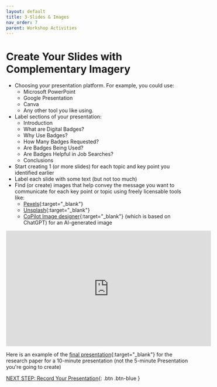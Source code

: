 ```yaml
---
layout: default
title: 3-Slides & Images
nav_order: 7
parent: Workshop Activities
---
```

# Create Your Slides with Complementary Imagery

- Choosing your presentation platform. For example, you could use:
   - Microsoft PowerPoint
   - Google Presentation
   - Canva
   - Any other tool you like using.
- Label sections of your presentation:
   - Introduction
   - What are Digital Badges?
   - Why Use Badges?
   - How Many Badges Requested?
   - Are Badges Being Used?
   - Are Badges Helpful in Job Searches?
   - Conclusions
- Start creating 1 (or more slides) for each topic and key point you identified earlier
- Label each slide with some text (but not too much)
- Find (or create) images that help convey the message you want to communicate for each key point or topic using freely licensable tools like:
   - [Pexels](https://www.pexels.com/){:target="_blank"}
   - [Unsplash](https://unsplash.com/){:target="_blank"}
   - [CoPilot Image designer](https://copilot.microsoft.com/){:target="_blank"} (which is based on ChatGPT) for an AI-generated image 
<iframe width="560" height="315" src="https://www.youtube.com/embed/QLdrfSNdXAc" title="Finding CC licensed photos" frameborder="0" allow="accelerometer; autoplay; clipboard-write; encrypted-media; gyroscope; picture-in-picture" allowfullscreen></iframe>

Here is an example of the [final presentation](https://docs.google.com/presentation/d/1ExgfzDLgnRAMxxYP1dQzC35lP-eHl_qbyOUTfy9TCzY){:target="_blank"}  for the research paper for a 10-minute presentation (not the 5-minute Presentation you're going to create)

[NEXT STEP: Record Your Presentation](record.html){: .btn .btn-blue }
